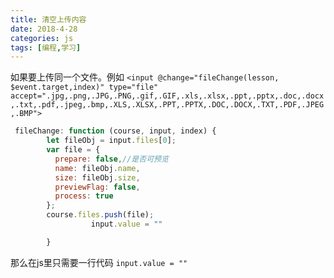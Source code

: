 ```yaml
---
title: 清空上传内容
date: 2018-4-28
categories: js
tags: [编程,学习]
---
```


如果要上传同一个文件。例如
`<input @change="fileChange(lesson, $event.target,index)" type="file" accept=".jpg,.png,.JPG,.PNG,.gif,.GIF,.xls,.xlsx,.ppt,.pptx,.doc,.docx,.txt,.pdf,.jpeg,.bmp,.XLS,.XLSX,.PPT,.PPTX,.DOC,.DOCX,.TXT,.PDF,.JPEG,.BMP">
`
```javascript
 fileChange: function (course, input, index) {
        let fileObj = input.files[0];
        var file = {
          prepare: false,//是否可预览
          name: fileObj.name,
          size: fileObj.size,
          previewFlag: false,
          process: true
        };
        course.files.push(file);
                  input.value = ""

        }
```
那么在js里只需要一行代码
`input.value = ""`
